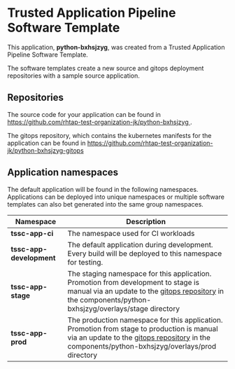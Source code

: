 # Trusted Application Pipeline Software Template

This application, **python-bxhsjzyg**, was created from a Trusted Application Pipeline Software Template.

The software templates create a new source and gitops deployment repositories with a sample source application. 

## Repositories

The source code for your application can be found in [https://github.com/rhtap-test-organization-jk/python-bxhsjzyg ](https://github.com/rhtap-test-organization-jk/python-bxhsjzyg ).
 
The gitops repository, which contains the kubernetes manifests for the application can be found in 
[https://github.com/rhtap-test-organization-jk/python-bxhsjzyg-gitops ](https://github.com/rhtap-test-organization-jk/python-bxhsjzyg-gitops ) 

## Application namespaces 

The default application will be found in the following namespaces. Applications can be deployed into unique namespaces or multiple software templates can also bet generated into the same group namespaces.  

|  Namespace   |  Description   |  
| -------- | -------- |
| **tssc-app-ci** | The namespace used for CI workloads |
| **tssc-app-development** | The default application during development. Every build will be deployed to this namespace for testing. |
| **tssc-app-stage** | The staging namespace for this application. Promotion from development to stage is manual via an update to the [gitops repository](https://github.com/rhtap-test-organization-jk/python-bxhsjzyg-gitops ) in the components/python-bxhsjzyg/overlays/stage directory |
| **tssc-app-prod** | The production namespace for this application. Promotion from stage to production is manual via an update to the [gitops repository](https://github.com/rhtap-test-organization-jk/python-bxhsjzyg-gitops ) in the components/python-bxhsjzyg/overlays/prod directory |
